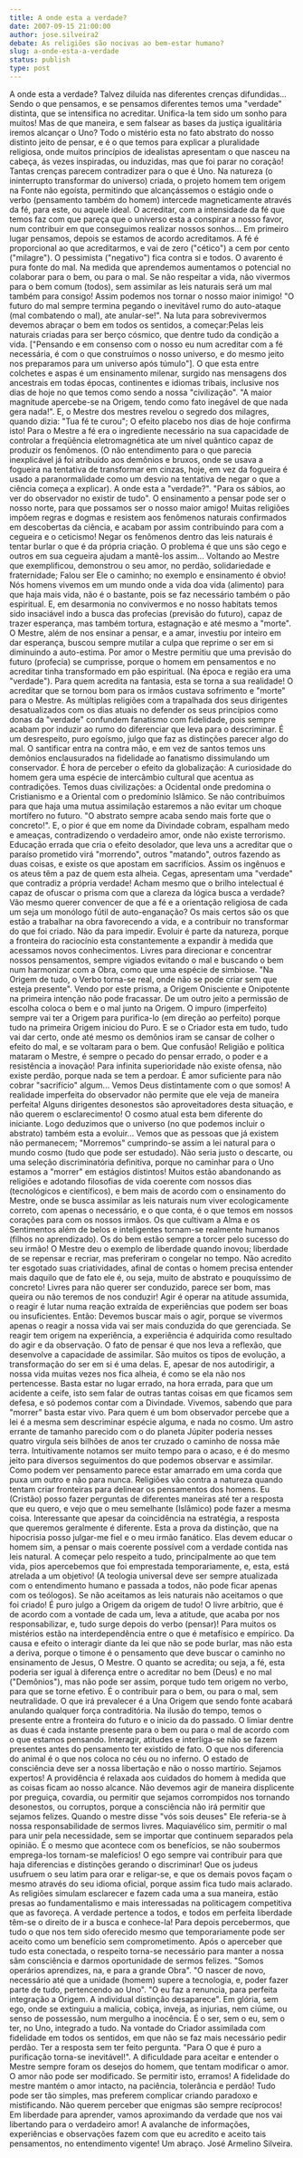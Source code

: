 ```yaml
---
title: A onde esta a verdade?
date: 2007-09-15 21:00:00
author: jose.silveira2
debate: As religiões são nocivas ao bem-estar humano?
slug: a-onde-esta-a-verdade
status: publish 
type: post
---
```


A onde esta a verdade? Talvez diluída nas diferentes crenças difundidas... Sendo o que pensamos, e se pensamos diferentes temos uma "verdade" distinta, que se intensifica no acreditar. Unifica-la tem sido um sonho para muitos! Mas de que maneira, e sem falsear as bases da justiça igualitária iremos alcançar o Uno? Todo o mistério esta no fato abstrato do nosso distinto jeito de pensar, e é o que temos para explicar a pluralidade religiosa, onde muitos princípios de idealistas apresentam o que nasceu na cabeça, ás vezes inspiradas, ou induzidas, mas que foi parar no coração! Tantas crenças parecem contradizer para o que é Uno. Na natureza (o ininterrupto transformar do universo) criada, o projeto homem tem origem na Fonte não egoísta, permitindo que alcançássemos o estágio onde o verbo (pensamento também do homem) intercede magneticamente através da fé, para este, ou aquele ideal. O acreditar, com a intensidade da fé que temos faz com que pareça que o universo esta a conspirar a nosso favor, num contribuir em que conseguimos realizar nossos sonhos... Em primeiro lugar pensamos, depois se estamos de acordo acreditamos. A fé é proporcional ao que acreditarmos, e vai de zero ("cético") a cem por cento ("milagre"). O pessimista ("negativo") fica contra si e todos. O avarento é pura fonte do mal. Na medida que aprendemos aumentamos o potencial no colaborar para o bem, ou para o mal. Se não respeitar a vida, não vivermos para o bem comum (todos), sem assimilar as leis naturais será um mal também para consigo! Assim podemos nos tornar o nosso maior inimigo! "O futuro do mal sempre termina pegando o inevitável rumo do auto-ataque (mal combatendo o mal), ate anular-se!". Na luta para sobrevivermos devemos abraçar o bem em todos os sentidos, a começar:Pelas leis naturais criadas para ser berço cósmico, que dentre tudo da condição a vida. ["Pensando e em consenso com o nosso eu num acreditar com a fé necessária, é com o que construímos o nosso universo, e do mesmo jeito nos preparamos para um universo após túmulo"]. O que esta entre colchetes e aspas é um ensinamento milenar, surgido nas mensagens dos ancestrais em todas épocas, continentes e idiomas tribais, inclusive nos dias de hoje no que temos como sendo a nossa "civilização". "A maior magnitude apercebe-se na Origem, tendo como fato inegável de que nada gera nada!". E, o Mestre dos mestres revelou o segredo dos milagres, quando dizia: "Tua fé te curou"; O efeito placebo nos dias de hoje confirma isto! Para o Mestre a fé era o ingrediente necessário na sua capacidade de controlar a freqüência eletromagnética ate um nível quântico capaz de produzir os fenômenos. (O não entendimento para o que parecia inexplicável já foi atribuído aos demônios e bruxos, onde se usava a fogueira na tentativa de transformar em cinzas, hoje, em vez da fogueira é usado a paranormalidade como um desvio na tentativa de negar o que a ciência começa a explicar). A onde esta a "verdade?". "Para os sábios, ao ver do observador no existir de tudo". O ensinamento a pensar pode ser o nosso norte, para que possamos ser o nosso maior amigo! Muitas religiões impõem regras e dogmas e resistem aos fenômenos naturais confirmados em descobertas da ciência, e acabam por assim contribuindo para com a cegueira e o ceticismo! Negar os fenômenos dentro das leis naturais é tentar burlar o que é da própria criação. O problema é que uns são cego e outros em sua cegueira ajudam a mantê-los assim... Voltando ao Mestre que exemplificou, demonstrou o seu amor, no perdão, solidariedade e fraternidade; Falou ser Ele o caminho; no exemplo e ensinamento é obvio! Nós homens vivemos em um mundo onde a vida doa vida (alimento) para que haja mais vida, não é o bastante, pois se faz necessário também o pão espiritual. E, em desarmonia no convivermos e no nosso habitats temos sido insaciável indo a busca das profecias (previsão do futuro), capaz de trazer esperança, mas também tortura, estagnação e até mesmo a "morte". O Mestre, além de nos ensinar a pensar, e a amar, investiu por inteiro em dar esperança, buscou sempre mutilar a culpa que reprime o ser em si diminuindo a auto-estima. Por amor o Mestre permitiu que uma previsão do futuro (profecia) se cumprisse, porque o homem em pensamentos e no acreditar tinha transformado em pão espiritual. (Na época e região era uma "verdade"). Para quem acredita na fantasia, esta se torna a sua realidade! O acreditar que se tornou bom para os irmãos custava sofrimento e "morte" para o Mestre. As múltiplas religiões com a trapalhada dos seus dirigentes desatualizados com os dias atuais no defender os seus princípios como donas da "verdade" confundem fanatismo com fidelidade, pois sempre acabam por induzir ao rumo do diferenciar que leva para o descriminar. É um desrespeito, puro egoísmo, julgo que faz as distinções parecer algo do mal. O santificar entra na contra mão, e em vez de santos temos uns demônios enclausurados na fidelidade ao fanatismo dissimulando um conservador. É hora de perceber o efeito da globalização: A curiosidade do homem gera uma espécie de intercâmbio cultural que acentua as contradições. Temos duas civilizações: a Ocidental onde predomina o Cristianismo e a Oriental com o predomínio Islâmico. Se não contribuímos para que haja uma mutua assimilação estaremos a não evitar um choque mortífero no futuro. "O abstrato sempre acaba sendo mais forte que o concreto!". E, o pior é que em nome da Divindade cobram, espalham medo e ameaças, contradizendo o verdadeiro amor, onde não existe terrorismo. Educação errada que cria o efeito desolador, que leva uns a acreditar que o paraíso prometido virá "morrendo", outros "matando", outros fazendo as duas coisas, e existe os que apostam em sacrifícios. Assim os ingênuos e os ateus têm a paz de quem esta alheia. Cegas, apresentam uma "verdade" que contradiz a própria verdade! Acham mesmo que o brilho intelectual é capaz de ofuscar o prisma com que a clareza da lógica busca a verdade? Vão mesmo querer convencer de que a fé e a orientação religiosa de cada um seja um monólogo fútil de auto-enganação? Os mais certos são os que estão a trabalhar na obra favorecendo a vida, e a contribuir no transformar do que foi criado. Não da para impedir. Evoluir é parte da natureza, porque a fronteira do raciocínio esta constantemente a expandir à medida que acessamos novos conhecimentos. Livres para direcionar e concentrar nossos pensamentos, sempre vigiados evitando o mal e buscando o bem num harmonizar com a Obra, como que uma espécie de simbiose. "Na Origem de tudo, o Verbo torna-se real, onde não se pode criar sem que esteja presente". Vendo por este prisma, a Origem Onisciente e Onipotente na primeira intenção não pode fracassar. De um outro jeito a permissão de escolha coloca o bem e o mal junto na Origem. O impuro (imperfeito) sempre vai ter a Origem para purifica-lo (em direção ao perfeito) porque tudo na primeira Origem iniciou do Puro. E se o Criador esta em tudo, tudo vai dar certo, onde até mesmo os demônios iram se cansar de colher o efeito do mal, e se voltaram para o bem. Que confusão! Religião e política mataram o Mestre, é sempre o pecado do pensar errado, o poder e a resistência a inovação! Para infinita superioridade não existe ofensa, não existe perdão, porque nada se tem a perdoar. É amor suficiente para não cobrar "sacrifício" algum... Vemos Deus distintamente com o que somos! A realidade imperfeita do observador não permite que ele veja de maneira perfeita! Alguns dirigentes desonestos são aproveitadores desta situação, e não querem o esclarecimento! O cosmo atual esta bem diferente do iniciante. Logo deduzimos que o universo (no que podemos incluir o abstrato) também esta a evoluir... Vemos que as pessoas que já existem não permanecem; "Morremos" cumprindo-se assim a lei natural para o mundo cosmo (tudo que pode ser estudado). Não seria justo o descarte, ou uma seleção discriminatória definitiva, porque no caminhar para o Uno estamos a "morrer" em estágios distintos! Muitos estão abandonando as religiões e adotando filosofias de vida coerente com nossos dias (tecnológicos e científicos), e bem mais de acordo com o ensinamento do Mestre, onde se busca assimilar as leis naturais num viver ecologicamente correto, com apenas o necessário, e o que conta, é o que temos em nossos corações para com os nossos irmãos. Os que cultivam a Alma e os Sentimentos além de belos e inteligentes tornam-se realmente humanos (filhos no aprendizado). Os do bem estão sempre a torcer pelo sucesso do seu irmão! O Mestre deu o exemplo de liberdade quando inovou; liberdade de se repensar e recriar, mas preferiram o congelar no tempo. Não acredito ter esgotado suas criatividades, afinal de contas o homem precisa entender mais daquilo que de fato ele é, ou seja, muito de abstrato e pouquíssimo de concreto! Livres para não querer ser conduzido, parece ser bom, mas queira ou não teremos de nos conduzir! Agir é operar na atitude assumida, o reagir é lutar numa reação extraída de experiências que podem ser boas ou insuficientes. Então: Devemos buscar mais o agir, porque se vivermos apenas o reagir a nossa vida vai ser mais conduzida do que gerenciada. Se reagir tem origem na experiência, a experiência é adquirida como resultado do agir e da observação. O fato de pensar é que nos leva a reflexão, que desenvolve a capacidade de assimilar. São muitos os tipos de evolução, a transformação do ser em si é uma delas. E, apesar de nos autodirigir, a nossa vida muitas vezes nos fica alheia, é como se ela não nos pertencesse. Basta estar no lugar errado, na hora errada, para que um acidente a ceife, isto sem falar de outras tantas coisas em que ficamos sem defesa, e só podemos contar com a Divindade. Vivemos, sabendo que para "morrer" basta estar vivo. Para quem é um bom observador percebe que a lei é a mesma sem descriminar espécie alguma, e nada no cosmo. Um astro errante de tamanho parecido com o do planeta Júpiter poderia nesses quatro virgula seis bilhões de anos ter cruzado o caminho de nossa mãe terra. Intuitivamente notamos ser muito tempo para o acaso, e é do mesmo jeito para diversos seguimentos do que podemos observar e assimilar. Como podem ver pensamento parece estar amarrado em uma corda que puxa um outro e não para nunca. Religiões vão contra a natureza quando tentam criar fronteiras para delinear os pensamentos dos homens. Eu (Cristão) posso fazer perguntas de diferentes maneiras até ter a resposta que eu quero, e vejo que o meu semelhante (Islâmico) pode fazer a mesma coisa. Interessante que apesar da coincidência na estratégia, a resposta que queremos geralmente é diferente. Esta a prova da distinção, que na hipocrisia posso julgar-me fiel e o meu irmão fanático. Elas devem educar o homem sim, a pensar o mais coerente possível com a verdade contida nas leis natural. A começar pelo respeito a tudo, principalmente ao que tem vida, pios apercebemos que foi emprestada temporariamente, e, esta, está atrelada a um objetivo! (A teologia universal deve ser sempre atualizada com o entendimento humano e passada a todos, não pode ficar apenas com os teólogos). Se não aceitamos as leis naturais não aceitamos o que foi criado! É puro julgo a Origem da origem de tudo! O livre arbítrio, que é de acordo com a vontade de cada um, leva a atitude, que acaba por nos responsabilizar, e, tudo surge depois do verbo (pensar)! Para muitos os mistérios estão na interdependência entre o que é metafísico e empírico. Da causa e efeito o interagir diante da lei que não se pode burlar, mas não esta a deriva, porque o timone é o pensamento que deve buscar o caminho no ensinamento de Jesus, O Mestre. O quanto se acredita; ou seja, a fé, esta poderia ser igual à diferença entre o acreditar no bem (Deus) e no mal ("Demônios"), mas não pode ser assim, porque tudo tem origem no verbo, para que se torne efetivo. É o contribuir para o bem, ou para o mal, sem neutralidade. O que irá prevalecer é a Una Origem que sendo fonte acabará anulando qualquer força contraditória. Na ilusão do tempo, temos o presente entre a fronteira do futuro e o inicio da do passado. O limiar dentre as duas é cada instante presente para o bem ou para o mal de acordo com o que estamos pensando. Interagir, atitudes e interliga-se não se fazem presentes antes do pensamento ter existido de fato. O que nos diferencia do animal é o que nos coloca no céu ou no inferno. O estado de consciência deve ser a nossa libertação e não o nosso martírio. Sejamos expertos! A providência é relaxada aos cuidados do homem à medida que as coisas ficam ao nosso alcance. Não devemos agir de maneira displicente por preguiça, covardia, ou permitir que sejamos corrompidos nos tornando desonestos, ou corruptos, porque a consciência não irá permitir que sejamos felizes. Quando o mestre disse "vós sois deuses" Ele referia-se à nossa responsabilidade de sermos livres. Maquiavélico sim, permitir o mal para unir pela necessidade, sem se importar que continuem separados pela opinião. É o mesmo que acontece com os benefícios, se não soubermos emprega-los tornam-se malefícios! O ego sempre vai contribuir para que haja diferencias e distinções gerando o discriminar! Que os judeus usufruem o seu latim para orar e religar-se, e que os demais povos façam o mesmo através do seu idioma oficial, porque assim fica tudo mais aclarado. As religiões simulam esclarecer e fazem cada uma a sua maneira, estão presas ao fundamentalismo e mais interessadas na politicagem competitiva que as favoreça. A verdade pertence a todos, e todos em perfeita liberdade têm-se o direito de ir a busca e conhece-la! Para depois percebermos, que tudo o que nos tem sido oferecido mesmo que temporariamente pode ser aceito como um benefício sem comprometimento. Após o aperceber que tudo esta conectada, o respeito torna-se necessário para manter a nossa sãm consciência e darmos oportunidade de sermos felizes. "Somos operários aprendizes, na, e para a grande Obra". "O nascer de novo, necessário até que a unidade (homem) supere a tecnologia, e, poder fazer parte de tudo, pertencendo ao Uno". "O eu faz a renuncia, para perfeita integração a Origem. A individual distinção desaparece". Em glória, sem ego, onde se extinguiu a malicia, cobiça, inveja, as injurias, nem ciúme, ou senso de possessão, num mergulho a inocência. É o ser, sem o eu, sem o ter, no Uno, integrado a tudo. Na vontade do Criador assimilada com fidelidade em todos os sentidos, em que não se faz mais necessário pedir perdão. Ter a resposta sem ter feito pergunta. "Para O que é puro a purificação torna-se inevitável!". A dificuldade para aceitar e entender o Mestre sempre foram os desejos do homem, que tentam modificar o amor. O amor não pode ser modificado. Se permitir isto, erramos! A fidelidade do mestre mantém o amor intacto, na paciência, tolerância e perdão! Tudo pode ser tão simples, mas preferem complicar criando paradoxo e mistificando. Não querem perceber que enigmas são sempre recíprocos! Em liberdade para aprender, vamos aproximando da verdade que nos vai libertando para o verdadeiro amor! A avalanche de informações, experiências e observações fazem com que eu acredito e aceito tais pensamentos, no entendimento vigente! Um abraço. José Armelino Silveira.
